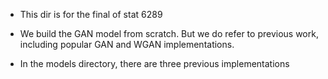 * This dir is for the final of stat 6289

* We build the GAN model from scratch. But we do refer to previous work, including popular GAN and WGAN implementations.
* In the models directory, there are three previous implementations
